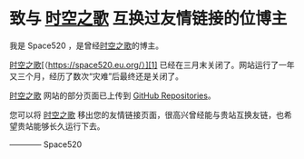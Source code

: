 # 致与 [时空之歌][1] 互换过友情链接的位博主

我是 Space520 ，是曾经[时空之歌][1]的博主。

[时空之歌][1][（https://space520.eu.org/）][1] 已经在三月末关闭了。网站运行了一年又三个月，经历了数次“灾难”后最终还是关闭了。

[时空之歌][1] 网站的部分页面已上传到 [GitHub Repositories][2]。

您可以将 [时空之歌][1] 移出您的友情链接页面，很高兴曾经能与贵站互换友链，也希望贵站能够长久运行下去。

———— Space520

[1]: https://space520.eu.org/
[2]: https://github.com/God-2077/blog-backup
